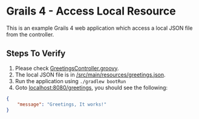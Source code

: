 # Grails 4 - Access Local Resource

This is an example Grails 4 web application which access a local JSON file from the controller.

## Steps To Verify

1. Please check [GreetingsController.groovy](grails-app/controllers/com/objectcomputing/example/GreetingsController.groovy).
2. The local JSON file is in [/src/main/resources/greetings.json](src/main/resources/greetings.json).
3. Run the application using `./gradlew bootRun`
4. Goto [localhost:8080/greetings](http://localhost:8080/greetings), you should see the following:
```json
{
    "message": "Greetings, It works!"
}
```

